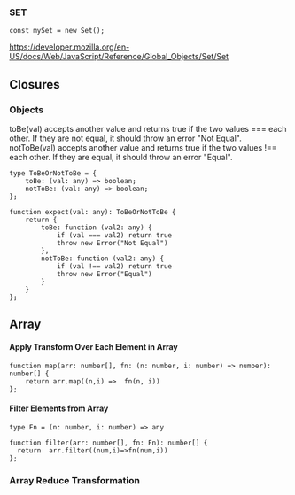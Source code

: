 ### SET

```JS
const mySet = new Set();
```

https://developer.mozilla.org/en-US/docs/Web/JavaScript/Reference/Global_Objects/Set/Set
## Closures
### Objects

toBe(val) accepts another value and returns true if the two values === each other. If they are not equal, it should throw an error "Not Equal".
notToBe(val) accepts another value and returns true if the two values !== each other. If they are equal, it should throw an error "Equal".

```TS
type ToBeOrNotToBe = {
    toBe: (val: any) => boolean;
    notToBe: (val: any) => boolean;
};

function expect(val: any): ToBeOrNotToBe {
    return {
        toBe: function (val2: any) {
            if (val === val2) return true
            throw new Error("Not Equal")
        },
        notToBe: function (val2: any) {
            if (val !== val2) return true
            throw new Error("Equal")
        }
    }
};
```
## Array

#### Apply Transform Over Each Element in Array
```TS
function map(arr: number[], fn: (n: number, i: number) => number): number[] {
    return arr.map((n,i) =>  fn(n, i))
};
```
#### Filter Elements from Array
```TS
type Fn = (n: number, i: number) => any

function filter(arr: number[], fn: Fn): number[] {
  return  arr.filter((num,i)=>fn(num,i))
};
```
### Array Reduce Transformation
```TS
```

